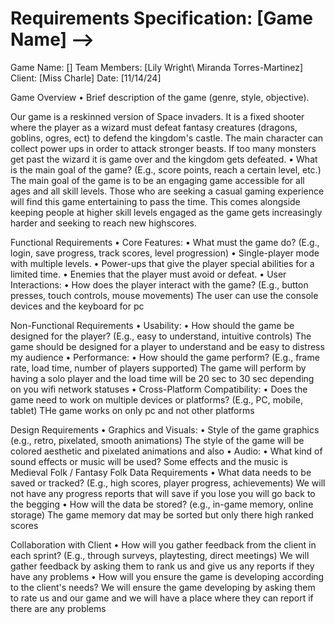 # Requirements Specification: [Game Name] -->

Game Name: []
Team Members: [Lily Wright\ Miranda Torres-Martinez]
Client: [Miss Charle]
Date: [11/14/24]

Game Overview
 • Brief description of the game (genre, style, objective).

Our game is a reskinned version of Space invaders. It is a fixed shooter where the player as a wizard must defeat fantasy creatures (dragons, goblins, ogres, ect) to defend the kingdom's castle. The main character can collect power ups in order to attack stronger beasts. If too many monsters get past the wizard it is game over and the kingdom gets defeated.
 • What is the main goal of the game? (E.g., score points, reach a certain level, etc.)
The main goal of the game is to be an engaging game accessible for all ages and all skill levels. Those who are seeking a casual gaming experience will find this game entertaining to pass the time. This comes alongside keeping people at higher skill levels engaged as the game gets increasingly harder and seeking to reach new highscores.

Functional Requirements
 • Core Features:
 • What must the game do? (E.g., login, save progress, track scores, level progression)
 • Single-player mode with multiple levels.
 • Power-ups that give the player special abilities for a limited time.
 • Enemies that the player must avoid or defeat.
 • User Interactions:
 • How does the player interact with the game? (E.g., button presses, touch controls, mouse movements)
The user can use the console devices and the keyboard for pc

Non-Functional Requirements
 • Usability:
 • How should the game be designed for the player? (E.g., easy to understand, intuitive controls)
The game should be designed  for a player to understand and be easy to distress my audience
 • Performance:
 • How should the game perform? (E.g., frame rate, load time, number of players supported)
The game will perform by having a solo player  and the load time will be 20 sec to 30 sec depending on you wifi network statuses
 • Cross-Platform Compatibility:
 • Does the game need to work on multiple devices or platforms? (E.g., PC, mobile, tablet)
THe game works on only pc  and not other platforms

Design Requirements
 • Graphics and Visuals:
 • Style of the game graphics (e.g., retro, pixelated, smooth animations)
The style of the game will be colored aesthetic  and pixelated animations and also
 • Audio:
 • What kind of sound effects or music will be used?
Some effects and the music is Medieval Folk / Fantasy Folk
Data Requirements
 • What data needs to be saved or tracked? (E.g., high scores, player progress, achievements)
We will not have any progress reports that will save if you lose you will go back to the begging
 • How will the data be stored? (e.g., in-game memory, online storage)
The game memory dat may be sorted but only there high ranked scores

Collaboration with Client
 • How will you gather feedback from the client in each sprint? (E.g., through surveys, playtesting, direct meetings)
We will gather feedback by asking them to rank us and give us any reports if they have any problems
 • How will you ensure the game is developing according to the client's needs?
We will ensure the game developing by asking them to rate us and our game and we will have a place where they can report if there are any problems
